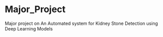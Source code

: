 # Major_Project
Major project on An Automated system for Kidney Stone Detection using Deep Learning Models
